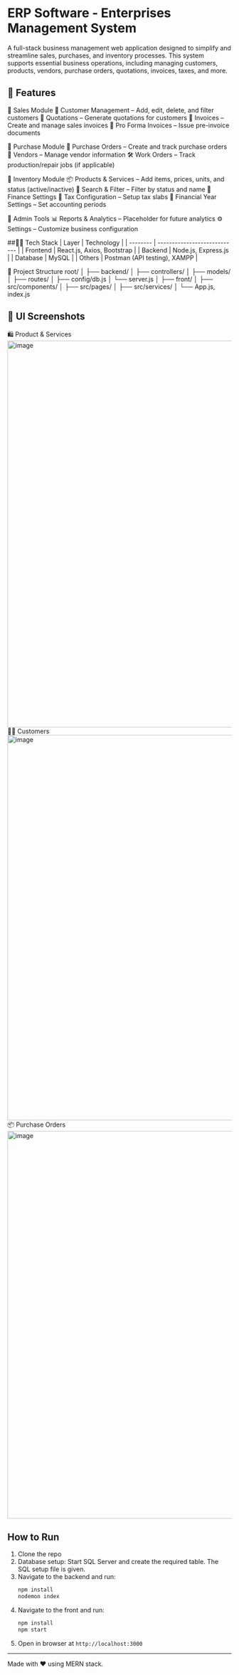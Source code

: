 # ERP Software  - Enterprises Management System

A full-stack business management web application designed to simplify and streamline sales, purchases, and inventory processes. This system supports essential business operations, including managing customers, products, vendors, purchase orders, quotations, invoices, taxes, and more.

## 🚀 Features
🔹 Sales Module
👤 Customer Management – Add, edit, delete, and filter customers
📄 Quotations – Generate quotations for customers
🧾 Invoices – Create and manage sales invoices
📃 Pro Forma Invoices – Issue pre-invoice documents

🔹 Purchase Module
📑 Purchase Orders – Create and track purchase orders
🏢 Vendors – Manage vendor information
🛠️ Work Orders – Track production/repair jobs (if applicable)

🔹 Inventory Module
📦 Products & Services – Add items, prices, units, and status (active/inactive)
🔎 Search & Filter – Filter by status and name
🔹 Finance Settings
💸 Tax Configuration – Setup tax slabs
📆 Financial Year Settings – Set accounting periods

🔹 Admin Tools
📊 Reports & Analytics – Placeholder for future analytics
⚙️ Settings – Customize business configuration

##🧑‍💻 Tech Stack
| Layer    | Technology                   |
| -------- | ---------------------------- |
| Frontend | React.js, Axios, Bootstrap   |
| Backend  | Node.js, Express.js          |
| Database | MySQL                        |
| Others   | Postman (API testing), XAMPP |


📂 Project Structure
root/
│
├── backend/
│   ├── controllers/
│   ├── models/
│   ├── routes/
│   ├── config/db.js
│   └── server.js
│
├── front/
│   ├── src/components/
│   ├── src/pages/
│   ├── src/services/
│   └── App.js, index.js



## 📸 UI Screenshots
🛍️ Product & Services
<img width="1918" height="870" alt="image" src="https://github.com/user-attachments/assets/6609756c-3ab7-4ac2-829d-02f687079f8e" />
🧑‍💻 Customers
<img width="1918" height="867" alt="image" src="https://github.com/user-attachments/assets/230df13d-7087-4808-bc13-72c73b37226a" />
📦 Purchase Orders
<img width="1918" height="872" alt="image" src="https://github.com/user-attachments/assets/75a5231d-940f-487e-8865-16ce202a4a86" />


## How to Run

1. Clone the repo
2. Database setup: Start SQL Server and create the required table. The SQL setup file is given.
3. Navigate to the backend and run:
   ```bash
   npm install
   nodemon index
   ```
4. Navigate to the front and run:
   ```bash
   npm install
   npm start
   ```
5. Open in browser at `http://localhost:3000`

---

Made with ❤️ using MERN stack.
